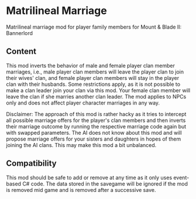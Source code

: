 # Matrilineal Marriage
Matrilineal marriage mod for player family members for Mount &amp; Blade II: Bannerlord

## Content
This mod inverts the behavior of male and female player clan member marriages, i.e., male player clan members will leave the player clan to join their wives' clan, and female player clan members will stay in the player clan with their husbands. Some restrictions apply, as it is not possible to make a clan leader join your clan via this mod. Your female clan member will leave the clan if she marries another clan leader. The mod applies to NPCs only and does not affect player character marriages in any way.

Disclaimer: The approach of this mod is rather hacky as it tries to intercept all possible marriage offers for the player's clan members and then inverts their marriage outcome by running the respective marriage code again but with swapped parameters. The AI does not know about this mod and will propose marriage offers for your sisters and daughters in hopes of them joining the AI clans. This may make this mod a bit unbalanced.

## Compatibility
This mod should be safe to add or remove at any time as it only uses event-based C# code. The data stored in the savegame will be ignored if the mod is removed mid game and is removed after a successive save.
